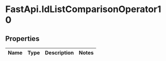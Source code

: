 # FastApi.IdListComparisonOperator10

## Properties
Name | Type | Description | Notes
------------ | ------------- | ------------- | -------------
